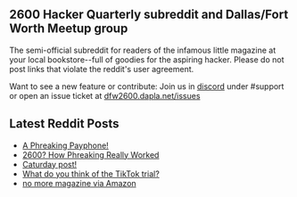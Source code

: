 ## 2600 Hacker Quarterly subreddit and Dallas/Fort Worth Meetup group
The semi-official subreddit for readers of the infamous little magazine at your local bookstore--full of goodies for the aspiring hacker. Please do not post links that violate the reddit's user agreement.

Want to see a new feature or contribute: 
Join us in [discord](https://dfw2600.dapla.net/chat) under #support or open an issue ticket at [dfw2600.dapla.net/issues](https://dfw2600.dapla.net/issues)

## Latest Reddit Posts
<!-- BLOG-POST-LIST:START -->
- [A Phreaking Payphone!](https://www.reddit.com/r/2600/comments/122q3eu/a_phreaking_payphone/)
- [2600? How Phreaking Really Worked](https://www.reddit.com/r/2600/comments/122p3ot/2600_how_phreaking_really_worked/)
- [Caturday post!](https://www.reddit.com/r/2600/comments/122d4mq/caturday_post/)
- [What do you think of the TikTok trial?](https://www.reddit.com/r/2600/comments/120b34p/what_do_you_think_of_the_tiktok_trial/)
- [no more magazine via Amazon](https://www.reddit.com/r/2600/comments/11zn4qc/no_more_magazine_via_amazon/)
<!-- BLOG-POST-LIST:END -->
